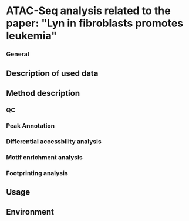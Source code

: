# ATAC-Seq analysis related to the paper: "Lyn in fibroblasts promotes leukemia"

### General

## Description of used data

## Method description

### QC


### Peak Annotation


### Differential accessbility analysis


### Motif enrichment analysis


### Footprinting analysis


## Usage


## Environment
